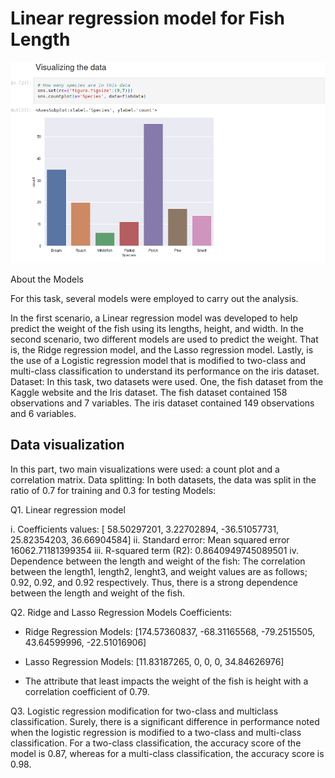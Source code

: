 # Linear regression model for Fish Length

![Fish](fish.png)

About the Models

For this task, several models were employed to carry out the analysis.

In the first scenario, a Linear regression model was developed to help predict
the weight of the fish using its lengths, height, and width. In the second scenario,
two different models are used to predict the weight. That is, the Ridge regression model,
and the Lasso regression model. Lastly, is the use of a Logistic regression model
that is modified to two-class and multi-class classification to understand its performance on the iris dataset.
Dataset: In this task, two datasets were used. One, the fish dataset from the Kaggle website and the Iris dataset. The fish dataset contained 158 observations and 7 variables. The iris dataset contained 149 observations and 6 variables.

## Data visualization

In this part, two main visualizations were used: a count plot and a correlation matrix.
Data splitting: In both datasets, the data was split in the ratio of 0.7 for training and 0.3 for testing
Models:

Q1. Linear regression model

i. Coefficients values: [ 58.50297201, 3.22702894, -36.51057731, 25.82354203,
36.66904584]
ii. Standard error: Mean squared error 16062.71181399354
iii. R-squared term (R2): 0.8640949745089501
iv. Dependence between the length and weight of the fish: The correlation between the length1, length2, lenght3,
and weight values are as follows; 0.92, 0.92, and 0.92 respectively. Thus, there is a strong dependence
between the length and weight of the fish.

Q2. Ridge and Lasso Regression Models
Coefficients:

- Ridge Regression Models: [174.57360837, -68.31165568, -79.2515505, 43.64599996, -22.51016906]

- Lasso Regression Models: [11.83187265, 0, 0, 0, 34.84626976]

- The attribute that least impacts the weight of the fish is height with a correlation coefficient of 0.79.

Q3. Logistic regression modification for two-class and multiclass classification.
Surely, there is a significant difference in performance noted when the logistic regression is modified
to a two-class and multi-class classification.
For a two-class classification, the accuracy score of the model is 0.87, whereas for a multi-class classification, the accuracy score is 0.98.
